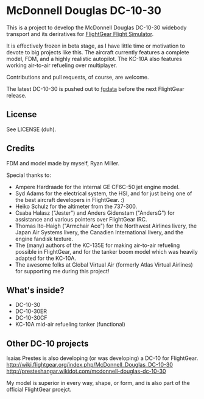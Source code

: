 # McDonnell Douglas DC-10-30

This is a project to develop the McDonnell Douglas DC-10-30 widebody transport and its deriratives for [FlightGear Flight Simulator](http://www.flightgear.org/).

It is effectively frozen in beta stage, as I have little time or motivation to devote to big projects like this. The aircraft currently features a complete model, FDM, and a highly realistic autopilot. The KC-10A also features working air-to-air refueling over multiplayer.

Contributions and pull requests, of course, are welcome.

The latest DC-10-30 is pushed out to [fgdata](https://gitorious.org/fg/fgdata/) before the next FlightGear release.

## License

See LICENSE (duh).

## Credits

FDM and model made by myself, Ryan Miller.

Special thanks to:
* Ampere Hardraade for the internal GE CF6C-50 jet engine model.
* Syd Adams for the electrical system, the HSI, and for just being one of the best aircraft developers in FlightGear. :)
* Heiko Schulz for the altimeter from the 737-300.
* Csaba Halasz ("Jester") and Anders Gidenstam ("AndersG") for assistance and various pointers over FlightGear IRC.
* Thomas Ito-Haigh ("Armchair Ace") for the Northwest Airlines livery, the Japan Air Systems livery, the Canadien International livery, and the engine fandisk texture.
* The (many) authors of the KC-135E for making air-to-air refueling possible in FlightGear, and for the tanker boom model which was heavily adapted for the KC-10A.
* The awesome folks at Global Virtual Air (formerly Atlas Virtual Airlines) for supporting me  during this project!

## What's inside?

* DC-10-30
* DC-10-30ER
* DC-10-30CF
* KC-10A mid-air refueling tanker (functional)

## Other DC-10 projects

Isaias Prestes is also developing (or was developing) a DC-10 for FlightGear.
http://wiki.flightgear.org/index.php/McDonnell_Douglas_DC-10-30
http://presteshangar.wikidot.com/mcdonnell-douglas-dc-10-30

My model is superior in every way, shape, or form, and is also part of the official FlightGear proejct.
